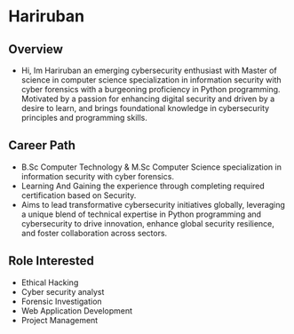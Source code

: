 # Hariruban

## Overview
  - Hi, Im Hariruban an emerging cybersecurity enthusiast with Master of science in computer science specialization in information security with cyber forensics with a burgeoning proficiency in Python programming. Motivated by a passion for enhancing digital security and driven by a desire to learn, and brings foundational knowledge in cybersecurity principles and programming skills.

## Career Path
- B.Sc Computer Technology & M.Sc Computer Science specialization in information security with cyber forensics.
- Learning And Gaining the experience through completing required certification based on Security. 
- Aims to lead transformative cybersecurity initiatives globally, leveraging a unique blend of technical expertise in Python programming and cybersecurity to drive innovation, enhance global security resilience, and foster collaboration across sectors.

## Role Interested
- Ethical Hacking
- Cyber security analyst
- Forensic Investigation
- Web Application Development
- Project Management
